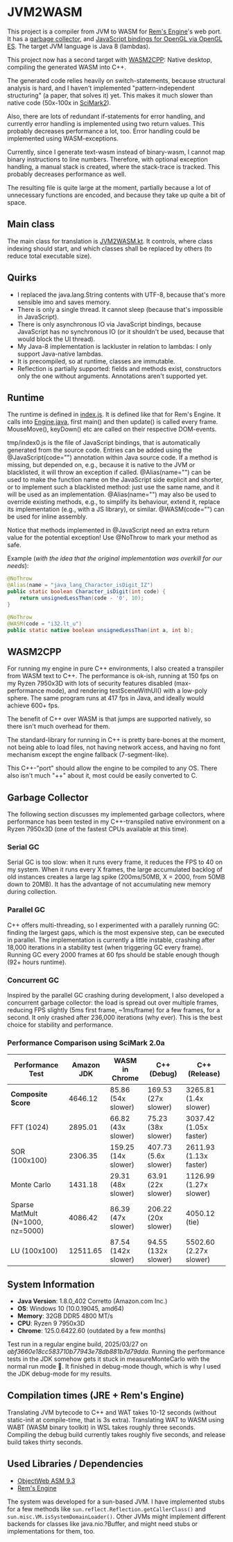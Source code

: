 # JVM2WASM

This project is a compiler from JVM to WASM for [Rem's Engine](https://github.com/AntonioNoack/RemsEngine)'s web port.
It has a [garbage collector](src/jvm/GC.java), and [JavaScript bindings for OpenGL via OpenGL ES](src/jvm/LWJGLxOpenGL.java).
The target JVM language is Java 8 (lambdas).

This project now has a second target with [WASM2CPP](#WASM2Cpp): Native desktop, compiling the generated WASM into C++.

The generated code relies heavily on switch-statements, because structural analysis is hard, and I haven't implemented "pattern-independent structuring" (a paper, that solves it) yet.
This makes it much slower than native code (50x-100x in [SciMark2](https://math.nist.gov/scimark2/)).

Also, there are lots of redundant if-statements for error handling, and currently error handling is implemented using two return values.
This probably decreases performance a lot, too.
Error handling could be implemented using WASM-exceptions.

Currently, since I generate text-wasm instead of binary-wasm, I cannot map binary instructions to line numbers.
Therefore, with optional exception handling, a manual stack is created, where the stack-trace is tracked.
This probably decreases performance as well.

The resulting file is quite large at the moment, partially because a lot of unnecessary functions are encoded,
and because they take up quite a bit of space.

## Main class
The main class for translation is [JVM2WASM.kt](src/JVM2WASM.kt). It controls, where class indexing should start,
and which classes shall be replaced by others (to reduce total executable size).

## Quirks
- I replaced the java.lang.String contents with UTF-8, because that's more sensible imo and saves memory.
- There is only a single thread. It cannot sleep (because that's impossible in JavaScript).
- There is only asynchronous IO via JavaScript bindings, because JavaScript has no synchronous IO (or it shouldn't be used, because that would block the UI thread).
- My Java-8 implementation is lackluster in relation to lambdas: I only support Java-native lambdas.
- It is precompiled, so at runtime, classes are immutable.
- Reflection is partially supported: fields and methods exist, constructors only the one without arguments. Annotations aren't supported yet.

## Runtime
The runtime is defined in [index.js](src/index.js). It is defined like that for Rem's Engine.
It calls into [Engine.java](src/engine/Engine.java), first main() and then update() is called every frame. MouseMove(), keyDown() etc are called on their respective DOM-events.

tmp/index0.js is the file of JavaScript bindings, that is automatically generated from the source code.
Entries can be added using the @JavaScript(code="") annotation within Java source code. If a method is missing,
but depended on, e.g., because it is native to the JVM or blacklisted, it will throw an exception if called.
@Alias(name="") can be used to make the function name on the JavaScript side explicit and shorter, or to implement such a blacklisted method:
just use the same name, and it will be used as an implementation.
@Alias(name="") may also be used to override existing methods, e.g., to simplify its behaviour, extend it, replace its implementation (e.g., with a JS library), or similar.
@WASM(code="") can be used for inline assembly.

Notice that methods implemented in @JavaScript need an extra return value for the potential exception!
Use @NoThrow to mark your method as safe.

Example (*with the idea that the original implementation was overkill for our needs*):
```java
@NoThrow
@Alias(name = "java_lang_Character_isDigit_IZ")
public static boolean Character_isDigit(int code) {
    return unsignedLessThan(code - '0', 10);
}

@NoThrow
@WASM(code = "i32.lt_u")
public static native boolean unsignedLessThan(int a, int b);
```

## WASM2CPP

For running my engine in pure C++ environments, I also created a transpiler from WASM text to C++. The performance is ok-ish, running
at 150 fps on my Ryzen 7950x3D with lots of security features disabled (max-performance mode), and rendering testSceneWithUI() with a low-poly sphere.
The same program runs at 417 fps in Java, and ideally would achieve 600+ fps.

The benefit of C++ over WASM is that jumps are supported natively, so there isn't much overhead for them.

The standard-library for running in C++ is pretty bare-bones at the moment, not being able to load files, not having network access, and having no font mechanism except the engine fallback (7-segment-like).

This C++-"port" should allow the engine to be compiled to any OS. There also isn't much "++" about it, most could be easily converted to C.

## Garbage Collector
The following section discusses my implemented garbage collectors, where performance has been tested in my C++-transpiled native environment
on a Ryzen 7950x3D (one of the fastest CPUs available at this time).

### Serial GC

Serial GC is too slow: when it runs every frame, it reduces the FPS to 40 on my system. When it runs every X frames,
the large accumulated backlog of old instances creates a large lag spike (200ms/50MB, X = 2000, from 50MB down to 20MB).
It has the advantage of not accumulating new memory during collection.

### Parallel GC

C++ offers multi-threading, so I experimented with a parallely running GC: finding the largest gaps, which is the most expensive step,
can be executed in parallel. The implementation is currently a little instable, crashing after 18,000 iterations in a stability test (when triggering GC every frame).
Running GC every 2000 frames at 60 fps should be stable enough though (92+ hours runtime).

### Concurrent GC

Inspired by the parallel GC crashing during development, I also developed a concurrent garbage collector:
the load is spread out over multiple frames, reducing FPS slightly (5ms first frame, ~1ms/frame) for a few frames, for a second.
It only crashed after 236,000 iterations (why ever). This is the best choice for stability and performance.

### Performance Comparison using SciMark 2.0a

| Performance Test                 | Amazon JDK    | WASM in Chrome      | C++ (Debug)          | C++ (Release)          |
|----------------------------------|---------------|---------------------|----------------------|------------------------|
| **Composite Score**              | 4646.12       | 85.86 (54x slower)  | 169.53 (27x slower)  | 3265.81 (1.4x slower)  |
| FFT (1024)                       | 2895.01       | 66.82 (43x slower)  | 75.23 (38x slower)   | 3037.42 (1.05x faster) |
| SOR (100x100)                    | 2306.35       | 159.25 (14x slower) | 407.73 (5.6x slower) | 2611.93 (1.13x faster) |
| Monte Carlo                      | 1431.18       | 29.31 (48x slower)  | 63.91 (22x slower)   | 1126.99 (1.27x slower) |
| Sparse MatMult (N=1000, nz=5000) | 4086.42       | 86.39 (47x slower)  | 206.22 (20x slower)  | 4050.12 (tie)          |
| LU (100x100)                     | 12511.65      | 87.54 (142x slower) | 94.55 (132x slower)  | 5502.60 (2.27x slower) |

## System Information

- **Java Version**: 1.8.0_402 Corretto (Amazon.com Inc.)
- **OS**: Windows 10 (10.0.19045, amd64)
- **Memory**: 32GB DDR5 4800 MT/s
- **CPU**: Ryzen 9 7950x3D
- **Chrome**: 125.0.6422.60 (outdated by a few months)

Test run in a regular engine build, 2025/03/27 on *abf3660e18cc583710b77943e78db881b7d79dda*.
Running the performance tests in the JDK somehow gets it stuck in measureMonteCarlo with the normal run mode 🤔.
It finished in debug-mode though, which is why I used the JDK debug-mode for my results.

## Compilation times (JRE + Rem's Engine)
Translating JVM bytecode to C++ and WAT takes 10-12 seconds (without static-init at compile-time, that is 3s extra).
Translating WAT to WASM using WABT (WASM binary toolkit) in WSL takes roughly three seconds.
Compiling the debug build currently takes roughly five seconds, and release build takes thirty seconds.

## Used Libraries / Dependencies
- [ObjectWeb ASM 9.3](https://asm.ow2.io/)
- [Rem's Engine](https://github.com/AntonioNoack/RemsEngine)

The system was developed for a sun-based JVM.
I have implemented stubs for a few methods like `sun.reflect.Reflection.getCallerClass()` and `sun.misc.VM.isSystemDomainLoader()`.
Other JVMs might implement different backends for classes like java.nio.?Buffer, and might need stubs or implementations for them, too.